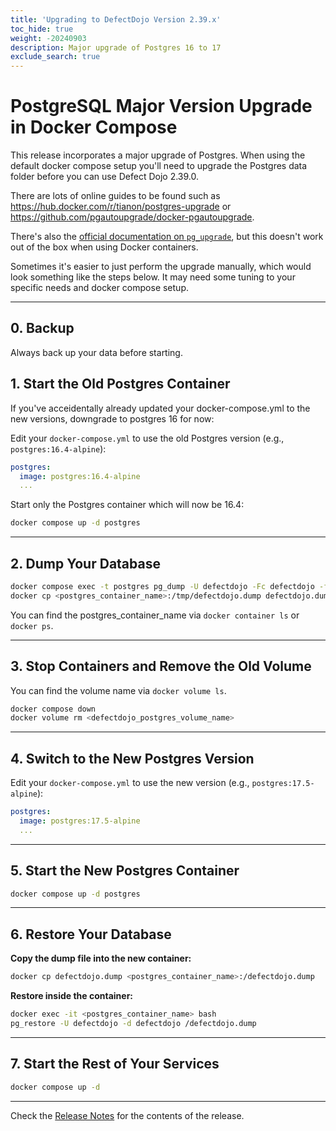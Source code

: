 ```yaml
---
title: 'Upgrading to DefectDojo Version 2.39.x'
toc_hide: true
weight: -20240903
description: Major upgrade of Postgres 16 to 17
exclude_search: true
---
```


# PostgreSQL Major Version Upgrade in Docker Compose

This release incorporates a major upgrade of Postgres. When using the default docker compose setup you'll need to upgrade the Postgres data folder before you can use Defect Dojo 2.39.0.

There are lots of online guides to be found such as https://hub.docker.com/r/tianon/postgres-upgrade or https://github.com/pgautoupgrade/docker-pgautoupgrade.

There's also the [official documentation on `pg_upgrade`](https://www.postgresql.org/docs/current/pgupgrade.html), but this doesn't work out of the box when using Docker containers.

Sometimes it's easier to just perform the upgrade manually, which would look something like the steps below.
It may need some tuning to your specific needs and docker compose setup.

---

## 0. Backup

Always back up your data before starting.

## 1. Start the Old Postgres Container

If you've acceidentally already updated your docker-compose.yml to the new versions, downgrade to postgres 16 for now:

Edit your `docker-compose.yml` to use the old Postgres version (e.g., `postgres:16.4-alpine`):

```yaml
postgres:
  image: postgres:16.4-alpine
  ...
```

Start only the Postgres container which will now be 16.4:

```bash
docker compose up -d postgres
```

---

## 2. Dump Your Database

```bash
docker compose exec -t postgres pg_dump -U defectdojo -Fc defectdojo -f /tmp/defectdojo.dump
docker cp <postgres_container_name>:/tmp/defectdojo.dump defectdojo.dump
```
You can find the postgres_container_name via `docker container ls` or `docker ps`.

---

## 3. Stop Containers and Remove the Old Volume

You can find the volume name via `docker volume ls`.

```bash
docker compose down
docker volume rm <defectdojo_postgres_volume_name>
```

---

## 4. Switch to the New Postgres Version

Edit your `docker-compose.yml` to use the new version (e.g., `postgres:17.5-alpine`):

```yaml
postgres:
  image: postgres:17.5-alpine
  ...
```

---

## 5. Start the New Postgres Container

```bash
docker compose up -d postgres
```

---

## 6. Restore Your Database

**Copy the dump file into the new container:**

```bash
docker cp defectdojo.dump <postgres_container_name>:/defectdojo.dump
```

**Restore inside the container:**

```bash
docker exec -it <postgres_container_name> bash
pg_restore -U defectdojo -d defectdojo /defectdojo.dump
```

---

## 7. Start the Rest of Your Services

```bash
docker compose up -d
```

---


Check the [Release Notes](https://github.com/DefectDojo/django-DefectDojo/releases/tag/2.39.0) for the contents of the release.
